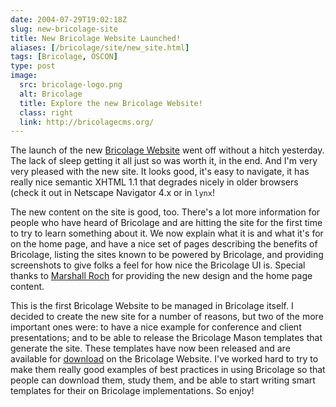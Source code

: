 ```yaml
--- 
date: 2004-07-29T19:02:18Z
slug: new-bricolage-site
title: New Bricolage Website Launched!
aliases: [/bricolage/site/new_site.html]
tags: [Bricolage, OSCON]
type: post
image:
  src: bricolage-logo.png
  alt: Bricolage
  title: Explore the new Bricolage Website!
  class: right
  link: http://bricolagecms.org/
---
```


The launch of the new [Bricolage Website] went off without a hitch yesterday.
The lack of sleep getting it all just so was worth it, in the end. And I'm very
very pleased with the new site. It looks good, it's easy to navigate, it has
really nice semantic XHTML 1.1 that degrades nicely in older browsers (check it
out in Netscape Navigator 4.x or in `lynx`!

The new content on the site is good, too. There's a lot more information for
people who have heard of Bricolage and are hitting the site for the first time
to try to learn something about it. We now explain what it is and what it's for
on the home page, and have a nice set of pages describing the benefits of
Bricolage, listing the sites known to be powered by Bricolage, and providing
screenshots to give folks a feel for how nice the Bricolage UI is. Special
thanks to [Marshall Roch] for providing the new design and the home page
content.

This is the first Bricolage Website to be managed in Bricolage itself. I decided
to create the new site for a number of reasons, but two of the more important
ones were: to have a nice example for conference and client presentations; and
to be able to release the Bricolage Mason templates that generate the site.
These templates have now been released and are available for [download] on the
Bricolage Website. I've worked hard to try to make them really good examples of
best practices in using Bricolage so that people can download them, study them,
and be able to start writing smart templates for their on Bricolage
implementations. So enjoy!

  [Bricolage Website]: https://bricolagecms.org/ "Bricolage Website"
  [Marshall Roch]: https://github.com/mroch "Marshall Roch on GitHub"
  [download]: https://bricolagecms.org/downloads/bricolage.cc-1.00.tar.gz
    "Download the bricolage.cc templates"
